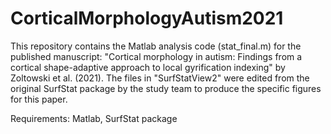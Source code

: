 # CorticalMorphologyAutism2021

This repository contains the Matlab analysis code (stat_final.m) for the published manuscript: "Cortical morphology in autism: Findings from a cortical shape-adaptive approach to local gyrification indexing" by Zoltowski et al. (2021). The files in "SurfStatView2" were edited from the original SurfStat package by the study team to produce the specific figures for this paper.

Requirements: Matlab, SurfStat package 
